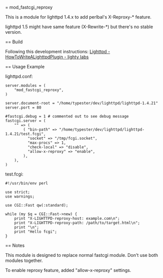 = mod_fastcgi_reproxy

This is a module for lighttpd 1.4.x to add perlbal's X-Reproxy-* feature.

lighttpd 1.5 might have same feature (X-Rewrite-*) but there's no stable version.

== Build

Following this development instructions: [Lighttpd - HowToWriteALighttpdPlugin - lighty labs](http://redmine.lighttpd.net/projects/lighttpd/wiki/HowToWriteALighttpdPlugin)

== Usage Example

lighttpd.conf:

    server.modules = (
        "mod_fastcgi_reproxy",
    )
    
    server.document-root = "/home/typester/dev/lighttpd/lighttpd-1.4.21"
    server.port = 80
    
    #fastcgi.debug = 1 # commented out to see debug message
    fastcgi.server = (
        "" => (
            ( "bin-path" => "/home/typester/dev/lighttpd/lighttpd-1.4.21/test.fcgi",
              "socket" => "/tmp/fcgi.socket",
              "max-procs" => 1,
              "check-local" => "disable",
              "allow-x-reproxy" => "enable",
            ),
        ),
    )

test.fcgi:

    #!/usr/bin/env perl
    
    use strict;
    use warnings;
    
    use CGI::Fast qw(:standard);
    
    while (my $q = CGI::Fast->new) {
        print "X-LIGHTTPD-reproxy-host: example.com\n";
        print "X-LIGHTTPD-reproxy-path: /path/to/target.html\n";
        print "\n";
        print "Hello fcgi";
    }

== Notes

This module is designed to replace normal fastcgi module. Don't use both modules together.

To enable reproxy feature, added "allow-x-reproxy" settings.

